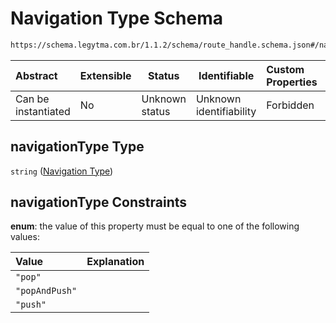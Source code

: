 # Navigation Type Schema

```txt
https://schema.legytma.com.br/1.1.2/schema/route_handle.schema.json#/navigationType
```




| Abstract            | Extensible | Status         | Identifiable            | Custom Properties | Additional Properties | Access Restrictions | Defined In                                                                              |
| :------------------ | ---------- | -------------- | ----------------------- | :---------------- | --------------------- | ------------------- | --------------------------------------------------------------------------------------- |
| Can be instantiated | No         | Unknown status | Unknown identifiability | Forbidden         | Allowed               | none                | [route_handle.schema.json\*](../schema/route_handle.schema.json) |

## navigationType Type

`string` ([Navigation Type](route_handle-navigation-type.md))

## navigationType Constraints

**enum**: the value of this property must be equal to one of the following values:

| Value          | Explanation |
| :------------- | ----------- |
| `"pop"`        |             |
| `"popAndPush"` |             |
| `"push"`       |             |
